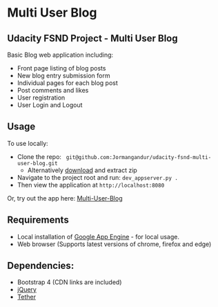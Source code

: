 # Multi User Blog
Udacity FSND Project - Multi User Blog
---------------------
Basic Blog web application including:
* Front page listing of blog posts
* New blog entry submission form
* Individual pages for each blog post
* Post comments and likes
* User registration
* User Login and Logout

## Usage
To use locally:
* Clone the repo: ``` git@github.com:Jormangandur/udacity-fsnd-multi-user-blog.git```
  * Alternatively [download]("https://github.com/Jormangandur/udacity-fsnd-multi-user-blog/archive/master.zip") and extract zip
* Navigate to the project root and run: ```dev_appserver.py .```
* Then view the application at ```http://localhost:8080```

Or, try out the app here:
  [Multi-User-Blog](http://)

## Requirements
* Local installation of [Google App Engine]("https://cloud.google.com/appengine/docs/standard/python/") - for local usage.
* Web browser (Supports latest versions of chrome, firefox and edge)

## Dependencies:
* Bootstrap 4 (CDN links are included)
* [jQuery]("https://jquery.com/")
* [Tether]("http://tether.io/"")
